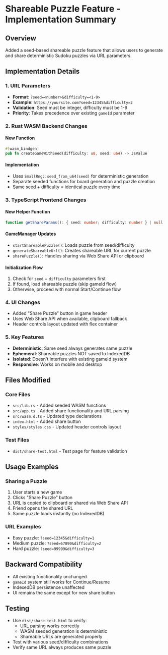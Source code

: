 # Shareable Puzzle Feature - Implementation Summary

## Overview
Added a seed-based shareable puzzle feature that allows users to generate and share deterministic Sudoku puzzles via URL parameters.

## Implementation Details

### 1. URL Parameters
- **Format**: `?seed=<number>&difficulty=<1-9>`
- **Example**: `https://yoursite.com?seed=12345&difficulty=2`
- **Validation**: Seed must be integer, difficulty must be 1-9
- **Priority**: Takes precedence over existing `gameId` parameter

### 2. Rust WASM Backend Changes

#### New Function
```rust
#[wasm_bindgen]
pub fn createGameWithSeed(difficulty: u8, seed: u64) -> JsValue
```

#### Implementation
- Uses `SmallRng::seed_from_u64(seed)` for deterministic generation
- Separate seeded functions for board generation and puzzle creation
- Same seed + difficulty = identical puzzle every time

### 3. TypeScript Frontend Changes

#### New Helper Function
```typescript
function getShareParams(): { seed: number; difficulty: number } | null
```

#### GameManager Updates
- `startShareablePuzzle()`: Loads puzzle from seed/difficulty
- `generateShareableUrl()`: Creates shareable URL for current puzzle
- `sharePuzzle()`: Handles sharing via Web Share API or clipboard

#### Initialization Flow
1. Check for `seed` + `difficulty` parameters first
2. If found, load shareable puzzle (skip gameId flow)
3. Otherwise, proceed with normal Start/Continue flow

### 4. UI Changes
- Added "Share Puzzle" button in game header
- Uses Web Share API when available, clipboard fallback
- Header controls layout updated with flex container

### 5. Key Features
- **Deterministic**: Same seed always generates same puzzle
- **Ephemeral**: Shareable puzzles NOT saved to IndexedDB
- **Isolated**: Doesn't interfere with existing gameId system
- **Responsive**: Works on mobile and desktop

## Files Modified

### Core Files
- `src/lib.rs` - Added seeded WASM functions
- `src/app.ts` - Added share functionality and URL parsing
- `src/wasm.d.ts` - Updated type declarations
- `index.html` - Added share button
- `styles/styles.css` - Updated header controls layout

### Test Files
- `dist/share-test.html` - Test page for feature validation

## Usage Examples

### Sharing a Puzzle
1. User starts a new game
2. Clicks "Share Puzzle" button
3. URL is copied to clipboard or shared via Web Share API
4. Friend opens the shared URL
5. Same puzzle loads instantly (no IndexedDB)

### URL Examples
- Easy puzzle: `?seed=12345&difficulty=1`
- Medium puzzle: `?seed=67890&difficulty=2`
- Hard puzzle: `?seed=99999&difficulty=3`

## Backward Compatibility
- All existing functionality unchanged
- `gameId` system still works for Continue/Resume
- IndexedDB persistence unaffected
- UI remains the same except for new share button

## Testing
- Use `dist/share-test.html` to verify:
  - URL parsing works correctly
  - WASM seeded generation is deterministic
  - Shareable URLs are generated properly
- Test with various seed/difficulty combinations
- Verify same URL always produces same puzzle
